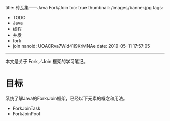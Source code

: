 title: 砖瓦集——Java Fork/Join
toc: true
thumbnail: /images/banner.jpg
tags:
  - TODO
  - Java
  - 线程
  - 并发
  - fork
  - join
nanoid: UOACRva7Wld41I9KrMNAe
date: 2019-05-11 17:57:05
---

本文是关于 Fork／Join 框架的学习笔记。

<!-- more -->

# 目标
系统了解Java的Fork/Join框架，已经以下元素的概念和用法。
- ForkJoinTask
- ForkJoinPool


